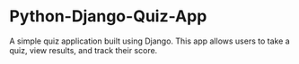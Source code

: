 # Python-Django-Quiz-App
A simple quiz application built using Django. This app allows users to take a quiz, view results, and track their score.
